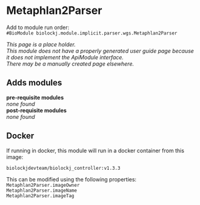 # Metaphlan2Parser
Add to module run order:                    
`#BioModule biolockj.module.implicit.parser.wgs.Metaphlan2Parser`

*This page is a place holder.*                   
*This module does not have a properly generated user guide page because it does not implement the ApiModule interface.*                   
*There may be a manually created page elsewhere.*

## Adds modules 
**pre-requisite modules**                    
*none found*                   
**post-requisite modules**                    
*none found*                   

## Docker 
If running in docker, this module will run in a docker container from this image:<br>
```
biolockjdevteam/biolockj_controller:v1.3.3
```
This can be modified using the following properties:<br>
`Metaphlan2Parser.imageOwner`<br>
`Metaphlan2Parser.imageName`<br>
`Metaphlan2Parser.imageTag`<br>

